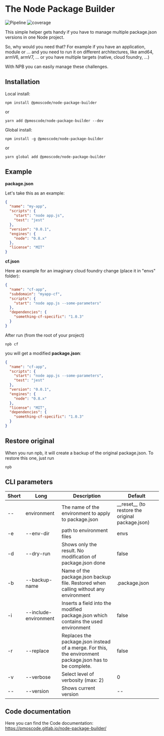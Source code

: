 # The Node Package Builder

![Pipeline](https://gitlab.com/pmoscode/node-package-builder/badges/master/pipeline.svg)
![coverage](https://gitlab.com/pmoscode/node-package-builder/badges/master/coverage.svg)

This simple helper gets handy if you have to manage multiple package.json versions in one Node project.

So, why would you need that? For example if you have an application, module or ... and you need to run it on different
architectures, like amd64, armV6, armV7, ... or you have multiple targets (native, cloud foundry, ...)

With NPB you can easily manage these challenges.

## Installation

Local install:

```
npm install @pmoscode/node-package-builder
``` 

or

```
yarn add @pmoscode/node-package-builder --dev
```

Global install:

```
npm install -g @pmoscode/node-package-builder
```

or

```
yarn global add @pmoscode/node-package-builder
```

## Example

**package.json**

Let's take this as an example:

```json
{
  "name": "my-app",
  "scripts": {
    "start": "node app.js",
    "test": "jest"
  },
  "version": "0.0.1",
  "engines": {
    "node": "0.8.x"
  },
  "license": "MIT"
}
```

**cf.json**

Here an example for an imaginary cloud foundry change (place it in "envs" folder):

```json
{
  "name": "cf-app",
  "subdomain": "myapp-cf",
  "scripts": {
    "start": "node app.js --some-parameters"
  },
  "dependencies": {
    "something-cf-specific": "1.0.3"
  }
}
```

After run (from the root of your project)

```
npb cf
```

you will get a modified **package.json**:

```json
{
  "name": "cf-app",
  "scripts": {
    "start": "node app.js --some-parameters",
    "test": "jest"
  },
  "version": "0.0.1",
  "engines": {
    "node": "0.8.x"
  },
  "license": "MIT",
  "dependencies": {
    "something-cf-specific": "1.0.3"
  }
}
```

## Restore original

When you run npb, it will create a backup of the original package.json. To restore this one, just run

```
npb
```

## CLI parameters

| Short  | Long  | Description  | Default  |
| --- | --- | --- | --- |
| --  | environment | The name of the environment to apply to package.json | \_\_reset__ (to restore the original package.json)  |
| -e | --env-dir | path to environment files | envs |
| -d | --dry-run | Shows only the result. No modification of package.json done | false |
| -b | --backup-name | Name of the package.json backup file. Restored when calling without any environment | .package.json  |
| -i | --include-environment | Inserts a field into the modified package.json which contains the used environment | false |
| -r | --replace | Replaces the package.json instead of a merge. For this, the environment package.json has to be complete. | false |
| -v | --verbose | Select level of verbosity (max: 2) | 0 |
| -- | --version | Shows current version | -- |

## Code documentation

Here you can find the Code documentation:
https://pmoscode.gitlab.io/node-package-builder/
